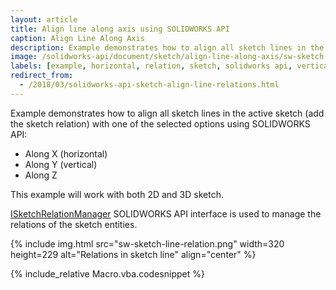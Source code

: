 ```yaml
---
layout: article
title: Align line along axis using SOLIDWORKS API
caption: Align Line Along Axis
description: Example demonstrates how to align all sketch lines in the active sketch (add the sketch relation) with one of the selected options (along X, Y or Z)
image: /solidworks-api/document/sketch/align-line-along-axis/sw-sketch-line-relation.png
labels: [example, horizontal, relation, sketch, solidworks api, vertical]
redirect_from:
  - /2018/03/solidworks-api-sketch-align-line-relations.html
---
```

Example demonstrates how to align all sketch lines in the active sketch (add the sketch relation) with one of the selected options using SOLIDWORKS API:

* Along X (horizontal)
* Along Y (vertical)
* Along Z

This example will work with both 2D and 3D sketch.

[ISketchRelationManager](http://help.solidworks.com/2018/english/api/sldworksapi/solidworks.interop.sldworks~solidworks.interop.sldworks.isketchrelationmanager.html) SOLIDWORKS API interface is used to manage the relations of the sketch entities.

{% include img.html src="sw-sketch-line-relation.png" width=320 height=229 alt="Relations in sketch line" align="center" %}

{% include_relative Macro.vba.codesnippet %}
